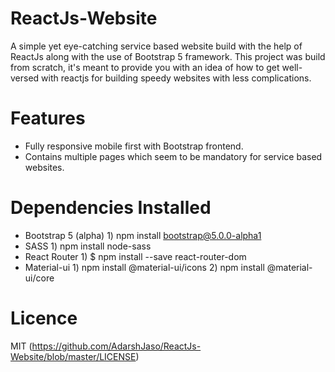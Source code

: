 # ReactJs-Website
A simple yet eye-catching service based website build with the help of ReactJs along with the use of Bootstrap 5 framework.
This project was build from scratch, it's meant to provide you with an idea of how to get well-versed with reactjs for building speedy websites with less complications.

# Features
- Fully responsive mobile first with Bootstrap frontend.
- Contains multiple pages which seem to be mandatory for service based websites.

# Dependencies Installed
- Bootstrap 5 (alpha)
	  1) npm install bootstrap@5.0.0-alpha1
- SASS
	  1) npm install node-sass
- React Router
	  1) $ npm install --save react-router-dom
- Material-ui
	  1) npm install @material-ui/icons
	  2) npm install @material-ui/core
	  
# Licence
MIT (https://github.com/AdarshJaso/ReactJs-Website/blob/master/LICENSE)
